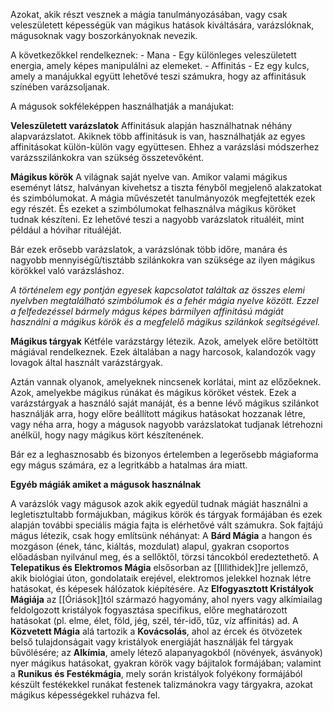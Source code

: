 Azokat, akik részt vesznek a mágia tanulmányozásában, vagy csak veleszületett képességük van mágikus hatások kiváltására, varázslóknak, mágusoknak vagy boszorkányoknak nevezik.

A következőkkel rendelkeznek:
	- Mana - Egy különleges veleszületett energia, amely képes manipulálni az elemeket.
	- Affinitás - Ez egy kulcs, amely a manájukkal együtt lehetővé teszi számukra, hogy az affinitásuk színében varázsoljanak.

A mágusok sokféleképpen használhatják a manájukat:

**Veleszületett varázslatok**
Affinitásuk alapján használhatnak néhány alapvarázslatot. Akiknek több affinitásuk is van, használhatják az egyes affinitásokat külön-külön vagy együttesen. Ehhez a varázslási módszerhez varázsszilánkokra van szükség összetevőként.

**Mágikus körök**
A világnak saját nyelve van. Amikor valami mágikus eseményt látsz, halványan kivehetsz a tiszta fényből megjelenő alakzatokat és szimbólumokat. A mágia művészetét tanulmányozók megfejtették ezek egy részét. És ezeket a szimbólumokat felhasználva mágikus köröket tudnak készíteni. Ez lehetővé teszi a nagyobb varázslatok rituáléit, mint például a hóvihar rituáléját.

Bár ezek erősebb varázslatok, a varázslónak több időre, manára és nagyobb mennyiségű/tisztább szilánkokra van szüksége az ilyen mágikus körökkel való varázsláshoz.

*A történelem egy pontján egyesek kapcsolatot találtak az összes elemi nyelvben megtalálható szimbólumok és a fehér mágia nyelve között. Ezzel a felfedezéssel bármely mágus képes bármilyen affinitású mágiát használni a mágikus körök és a megfelelő mágikus szilánkok segítségével.*

**Mágikus tárgyak**
Kétféle varázstárgy létezik. Azok, amelyek előre betöltött mágiával rendelkeznek. Ezek általában a nagy harcosok, kalandozók vagy lovagok által használt varázstárgyak.

Aztán vannak olyanok, amelyeknek nincsenek korlátai, mint az előzőeknek. Azok, amelyekbe mágikus rúnákat és mágikus köröket véstek. Ezek a varázstárgyak a használó saját manáját, és a benne lévő mágikus szilánkot használják arra, hogy előre beállított mágikus hatásokat hozzanak létre, vagy néha arra, hogy a mágusok nagyobb varázslatokat tudjanak létrehozni anélkül, hogy nagy mágikus kört készítenének.

Bár ez a leghasznosabb és bizonyos értelemben a legerősebb mágiaforma egy mágus számára, ez a legritkább a hatalmas ára miatt.

**Egyéb mágiák amiket a mágusok használnak**

A varázslók vagy mágusok azok akik egyedül tudnak mágiát használni a legletisztultabb formájukban, mágikus körök és tárgyak formájában és ezek alapján további speciális mágia fajta is elérhetővé vált számukra. Sok fajtájú mágus létezik, csak hogy említsünk néhányat: A **Bárd Mágia** a hangon és mozgáson (ének, tánc, kiáltás, mozdulat) alapul, gyakran csoportos előadásban nyilvánul meg, és a sellőktől, törzsi táncokból eredeztethető. A **Telepatikus és Elektromos Mágia** elsősorban az [[Illithidek]]re jellemző, akik biológiai úton, gondolataik erejével, elektromos jelekkel hoznak létre hatásokat, és képesek hálózatok kiépítésére. Az **Elfogyasztott Kristályok Mágiája** az [[Óriások]]tól származó hagyomány, ahol nyers vagy alkímiailag feldolgozott kristályok fogyasztása specifikus, előre meghatározott hatásokat (pl. elme, élet, föld, jég, szél, tér-idő, tűz, víz affinitás) ad. A **Közvetett Mágia** alá tartozik a **Kovácsolás**, ahol az ércek és ötvözetek belső tulajdonságait vagy kristályok energiáját használják fel tárgyak bűvölésére; az **Alkímia**, amely létező alapanyagokból (növények, ásványok) nyer mágikus hatásokat, gyakran körök vagy bájitalok formájában; valamint a **Runikus és Festékmágia**, mely során kristályok folyékony formájából készült festékekkel runákat festenek talizmánokra vagy tárgyakra, azokat mágikus képességekkel ruházva fel.